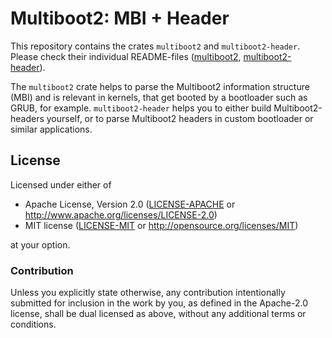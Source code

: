 # Multiboot2: MBI + Header

This repository contains the crates `multiboot2` and `multiboot2-header`.
Please check their individual README-files ([multiboot2](multiboot2/README.md),
[multiboot2-header](multiboot2-header/README.md)).

The `multiboot2` crate helps to parse the Multiboot2 information structure
(MBI) and is relevant in kernels, that get booted by a bootloader such as
GRUB, for example. `multiboot2-header` helps you to either build
Multiboot2-headers yourself, or to parse Multiboot2 headers in custom bootloader
or similar applications.

## License

Licensed under either of

- Apache License, Version 2.0 ([LICENSE-APACHE](LICENSE-APACHE) or
  http://www.apache.org/licenses/LICENSE-2.0)
- MIT license ([LICENSE-MIT](LICENSE-MIT) or http://opensource.org/licenses/MIT)

at your option.

### Contribution

Unless you explicitly state otherwise, any contribution intentionally submitted for inclusion in the
work by you, as defined in the Apache-2.0 license, shall be dual licensed as above, without any
additional terms or conditions.
